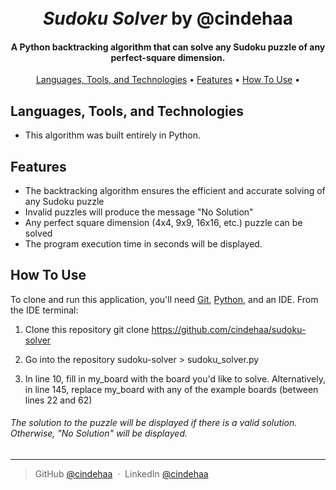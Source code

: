 <h1 align="center">
  <br>
  <i>Sudoku Solver</i> by @cindehaa
  <br>
</h1>

<h4 align="center">A Python backtracking algorithm that can solve any Sudoku puzzle of any perfect-square dimension.</h4>

<p align="center">
  <a href="#languages-tools-and-technologies">Languages, Tools, and Technologies</a> •
  <a href="features">Features</a> •
  <a href="#how-to-use">How To Use</a> •
</p>

## Languages, Tools, and Technologies

* This algorithm was built entirely in Python.

## Features

* The backtracking algorithm ensures the efficient and accurate solving of any Sudoku puzzle
* Invalid puzzles will produce the message "No Solution"
* Any perfect square dimension (4x4, 9x9, 16x16, etc.) puzzle can be solved
* The program execution time in seconds will be displayed.

## How To Use

To clone and run this application, you'll need [Git](https://git-scm.com), [Python](https://www.python.org/downloads/), and an IDE. From the IDE terminal:

1. Clone this repository
git clone https://github.com/cindehaa/sudoku-solver

2. Go into the repository
sudoku-solver > sudoku_solver.py

3. In line 10, fill in my_board with the board you'd like to solve. Alternatively, in line 145, replace my_board with any of the example boards (between lines 22 and 62)

###### The solution to the puzzle will be displayed if there is a valid solution. Otherwise, "No Solution" will be displayed.

---

> GitHub [@cindehaa](https://github.com/cindehaa) &nbsp;&middot;&nbsp;
> LinkedIn [@cindehaa](https://www.linkedin.com/in/cindehaa/)


